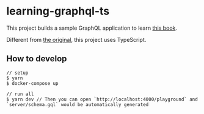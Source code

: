 # learning-graphql-ts

This project builds a sample GraphQL application to learn [this book](https://www.oreilly.com/library/view/learning-graphql/9781492030706/).

Different from [the original](https://github.com/MoonHighway/learning-graphql), this project uses TypeScript.

## How to develop
```
// setup
$ yarn
$ docker-compose up

// run all
$ yarn dev // Then you can open `http://localhost:4000/playground` and `server/schema.gql` would be automatically generated
```

